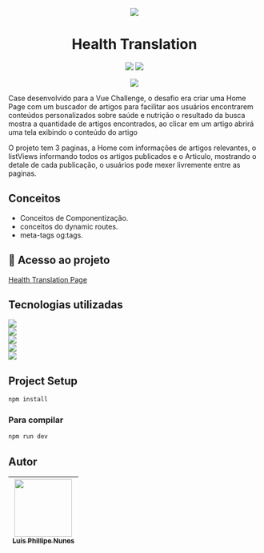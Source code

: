 <p align="center">
<img src="https://i.pinimg.com/236x/d0/bd/c4/d0bdc4ed9f77e873b7c410773ce28a26.jpg" />
</p>

<h1 align="center"> Health Translation </h1>

<P align="center">
<img src="http://img.shields.io/static/v1?label=STATUS&message=FINALIZADO&color=GREEN&style=for-the-badge" />

<img src="http://img.shields.io/static/v1?label=realize%20data&message=Setember&color=yellow&style=for-the-badge" />

</P>

<p align="center">
<img src="https://img.shields.io/github/stars/legatario?style=social" />
</p>

<p> Case desenvolvido para a Vue Challenge, o desafio era criar uma Home Page com um buscador de artigos para facilitar aos usuários encontrarem conteúdos personalizados sobre saúde e nutrição o resultado da busca mostra a quantidade de artigos encontrados, ao clicar em um artigo abrirá uma tela exibindo o conteúdo do artigo</p>
<p> O projeto tem 3 paginas, a Home com informações de artigos relevantes, o listViews informando todos os artigos publicados e o Articulo, mostrando o detale de cada publicação, o usuários pode mexer livremente entre as paginas.</p>

## Conceitos

 - Conceitos de Componentização.
 - conceitos do dynamic routes.
 - meta-tags og:tags.

## 📁 Acesso ao projeto

<a href="https://legatario.github.io/Codesh/">Health Translation Page</a>

## Tecnologias utilizadas

<img src="https://img.shields.io/badge/Vue.js-35495E?style=for-the-badge&logo=vue.js&logoColor=4FC08D"/> <br>
<img src="https://img.shields.io/badge/JavaScript-323330?style=for-the-badge&logo=javascript&logoColor=F7DF1E" /> <br>
<img src="https://img.shields.io/badge/CSS3-1572B6?style=for-the-badge&logo=css3&logoColor=white" /> <br>
<img src="https://img.shields.io/badge/HTML5-E34F26?style=for-the-badge&logo=html5&logoColor=white" /> <br>
<img src="https://img.shields.io/badge/GitHub-100000?style=for-the-badge&logo=github&logoColor=white" /> <br>

## Project Setup

```sh
npm install
```

### Para compilar

```sh
npm run dev
```

## Autor

| [<img src="https://avatars.githubusercontent.com/u/103957268?v=4" width=115><br><sub>Luís Phillipe Nunes</sub>](https://github.com/legatario) 
| :---: |
